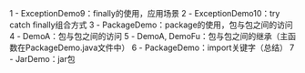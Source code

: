 1 - ExceptionDemo9：finally的使用，应用场景
2 - ExceptionDemo10：try catch finally组合方式
3 - PackageDemo：package的使用，包与包之间的访问
4 - DemoA：包与包之间的访问
5 - DemoA, DemoFu：包与包之间的继承（主函数在PackageDemo.java文件中）
6 - PackageDemo：import关键字（总结）
7 - JarDemo：jar包